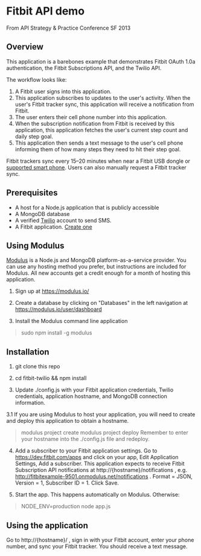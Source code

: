 # Fitbit API demo
From API Strategy & Practice Conference SF 2013

## Overview
This application is a barebones example that demonstrates Fitbit OAuth 1.0a authentication, the Fitbit Subscriptions API, and the Twilio API.

The workflow looks like:
1. A Fitbit user signs into this application.
2. This application subscribes to updates to the user's activity. When the user's Fitbit tracker sync, this application will receive a notification from Fitbit.
3. The user enters their cell phone number into this application.
3. When the subscription notification from Fitbit is received by this application, this application fetches the user's current step count and daily step goal.
4. This application then sends a text message to the user's cell phone informing them of how many steps they need to hit their step goal.

Fitbit trackers sync every 15–20 minutes when near a Fitbit USB dongle or [supported smart phone](https://www.fitbit.com/devices). Users can also manually request a Fitbit tracker sync.


## Prerequisites

- A host for a Node.js application that is publicly accessible
- A MongoDB database
- A verified [Twilio](https://www.twilio.com/) account to send SMS. 
- A Fitbit application. [Create one](https://dev.fitbit.com/apps)


## Using Modulus
[Modulus](https://modulus.io/) is a Node.js and MongoDB platform-as-a-service provider. You can use any hosting method you prefer, but instructions are included for Modulus. All new accounts get a credit enough for a month of hosting this application.

1. Sign up at https://modulus.io/

2. Create a database by clicking on "Databases" in the left navigation at https://modulus.io/user/dashboard

3. Install the Modulus command line application
> sudo npm install -g modulus


## Installation

1. git clone this repo

2. cd fitbit-twilio && npm install

3. Update ./config.js with your Fitbit application credentials, Twilio credentials, application hostname, and MongoDB connection information.

3.1 If you are using Modulus to host your application, you will need to create and deploy this application to obtain a hostname.
> modulus project create
> modulus project deploy
Remember to enter your hostname into the ./config.js file and redeploy.

4. Add a subscriber to your Fitbit application settings. Go to https://dev.fitbit.com/apps and click on your app, Edit Application Settings, Add a subscriber. This application expects to receive Fitbit Subscription API notifications at http://{hostname}/notifications , e.g. http://fitbitexample-9501.onmodulus.net/notifications . Format = JSON, Version = 1, Subscriber ID = 1. Click Save.

5. Start the app. This happens automatically on Modulus. Otherwise:
> NODE_ENV=production node app.js


## Using the application

Go to http://{hostname}/ , sign in with your Fitbit account, enter your phone number, and sync your Fitbit tracker. You should receive a text message.